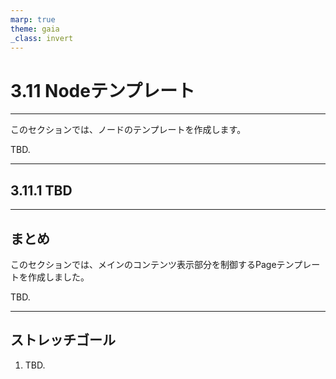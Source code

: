 ```yaml
---
marp: true
theme: gaia
_class: invert
---
```


<!-- _class: lead -->
# 3.11 Nodeテンプレート

---

このセクションでは、ノードのテンプレートを作成します。

TBD.

---

<!-- _class: lead -->
## 3.11.1 TBD

---

## まとめ

このセクションでは、メインのコンテンツ表示部分を制御するPageテンプレートを作成しました。

TBD.

---

## ストレッチゴール

1. TBD.

